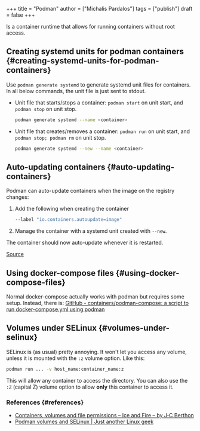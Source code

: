 +++
title = "Podman"
author = ["Michalis Pardalos"]
tags = ["publish"]
draft = false
+++

Is a container runtime that allows for running containers without root access.


## Creating systemd units for podman containers {#creating-systemd-units-for-podman-containers}

Use `podman generate systemd` to generate systemd unit files for containers. In all below commands, the unit file is just sent to stdout.

-   Unit file that starts/stops a container: `podman start` on unit start, and `podman stop` on unit stop.
    ```sh
    podman generate systemd --name <container>
    ```
-   Unit file that creates/removes a container: `podman run` on unit start, and `podman stop; podman rm` on unit stop.
    ```sh
    podman generate systemd --new --name <container>
    ```


## Auto-updating containers {#auto-updating-containers}

Podman can auto-update containers when the image on the registry changes:

1.  Add the following when creating the container
    ```sh
    --label "io.containers.autoupdate=image"
    ```
2.  Manage the container with a systemd unit created with `--new`.

The container should now auto-update whenever it is restarted.

[Source](https://www.redhat.com/sysadmin/improved-systemd-podman)


## Using docker-compose files {#using-docker-compose-files}

Normal docker-compose actually works with podman but requires some setup. Instead, there is:
[GitHub - containers/podman-compose: a script to run docker-compose.yml using podman](https://github.com/containers/podman-compose)


## Volumes under SELinux {#volumes-under-selinux}

SELinux is (as usual) pretty annoying. It won't let you access any volume, unless it is mounted with the `:z` volume option. Like this:

```sh
podman run ... -v host_name:container_name:z
```

This will allow any container to access the directory. You can also use the `:Z` (capital Z) volume option to allow **only** this container to access it.


### References {#references}

-   [Containers, volumes and file permissions – Ice and Fire – by J‑C Berthon](https://www.berthon.eu/2018/containers-volumes-and-file-permissions/)
-   [Podman volumes and SELinux | Just another Linux geek](https://blog.christophersmart.com/2021/01/31/podman-volumes-and-selinux/)
